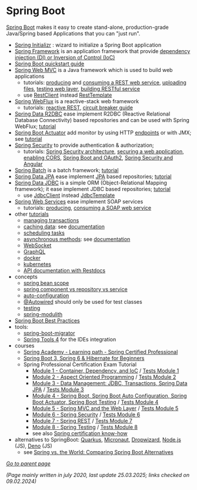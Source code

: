 # Spring Boot

[Spring Boot](https://spring.io/projects/spring-boot#learn) 
makes it easy to create stand-alone, production-grade Java/Spring based Applications that you can "just run".
* [Spring Initializr](https://start.spring.io/) : wizard to initialize a Spring Boot application
* [Spring Framework](https://spring.io/projects/spring-framework#overview) is an application framework that 
  provide [dependency injection (DI) or Inversion of Control (IoC)](https://docs.spring.io/spring-framework/docs/current/reference/html/core.html#beans-introduction)
* [Spring Boot quickstart guide](https://spring.io/quickstart)
* [Spring Web MVC](https://docs.spring.io/spring-framework/reference/web/webmvc.html#mvc) 
  is a Java framework which is used to build web applications
  * tutorials: [producing](https://spring.io/guides/gs/rest-service/) and 
  [consuming a REST web service](https://spring.io/guides/gs/consuming-rest/), 
  [uploading files](https://spring.io/guides/gs/uploading-files/), 
  [testing web layer](https://spring.io/guides/gs/testing-web/), 
  [building RESTful service](https://spring.io/guides/tutorials/rest/)
   * use [RestClient](https://docs.spring.io/spring-framework/docs/current/javadoc-api/org/springframework/web/client/RestClient.html) instead
     [RestTemplate](https://docs.spring.io/spring-framework/docs/current/javadoc-api/org/springframework/web/client/RestTemplate.html)   
* [Spring WebFlux](https://docs.spring.io/spring/docs/current/spring-framework-reference/web-reactive.html) 
  is a reactive-stack web framework
  * tutorials: [reactive REST](https://spring.io/guides/gs/reactive-rest-service/), 
    [circuit breaker guide](https://spring.io/guides/gs/cloud-circuit-breaker/)
* [Spring Data R2DBC](https://spring.io/projects/spring-data-r2dbc) 
  ease implement R2DBC (Reactive Relational Database Connectivity) based repositories and can be used with 
  Spring WebFlux; [tutorial](https://spring.io/guides/gs/accessing-data-r2dbc/)
* [Spring Boot Actuator](https://docs.spring.io/spring-boot/docs/current/reference/htmlsingle/#actuator) 
  add monitor by using 
  HTTP [endpoints](https://docs.spring.io/spring-boot/docs/current/reference/htmlsingle/#production-ready-endpoints) 
  or with JMX; see [tutorial](https://spring.io/guides/gs/actuator-service/)
* [Spring Security](https://spring.io/projects/spring-security) to provide authentication & authorization; 
  * tutorials: [Spring Security architecture](https://spring.io/guides/topicals/spring-security-architecture/), 
    [securing a web application](https://spring.io/guides/gs/securing-web/), 
    [enabling CORS](https://spring.io/guides/gs/rest-service-cors/), 
    [Spring Boot and OAuth2](https://spring.io/guides/tutorials/spring-boot-oauth2/), 
    [Spring Security and Angular](https://spring.io/guides/tutorials/spring-security-and-angular-js/)
* [Spring Batch](https://spring.io/projects/spring-batch#overview) is a batch framework;
  [tutorial](https://spring.io/guides/gs/batch-processing/)
* [Spring Data JPA](https://spring.io/projects/spring-data-jpa#overview) 
  ease implement [JPA](https://en.wikipedia.org/wiki/Jakarta_Persistence) based repositories;
  [tutorial](https://spring.io/guides/gs/accessing-data-jpa/)
* [Spring Data JDBC](https://spring.io/projects/spring-data-jdbc)
  is a simple ORM (Object-Relational Mapping framework); it ease implement JDBC based repositories; [tutorial](https://spring.io/guides/gs/relational-data-access/)
  * use [JdbcClient](https://docs.spring.io/spring-framework/docs/current/javadoc-api/org/springframework/jdbc/core/simple/JdbcClient.html) instead
    [JdbcTemplate](https://docs.spring.io/spring-framework/docs/current/javadoc-api/org/springframework/jdbc/core/JdbcTemplate.html)
* [Spring Web Services](https://spring.io/projects/spring-ws)
  ease implement SOAP services
  * tutorials: [producing](https://spring.io/guides/gs/producing-web-service/), 
    [consuming a SOAP web service](https://spring.io/guides/gs/consuming-web-service/)
* other [tutorials](https://spring.io/guides#getting-started-guides)
  * [managing transactions](https://spring.io/guides/gs/managing-transactions/)
  * [caching data](https://spring.io/guides/gs/caching/): 
    see [documentation](https://docs.spring.io/spring-framework/docs/current/reference/html/integration.html#cache)
  * [scheduling tasks](https://spring.io/guides/gs/scheduling-tasks/)
  * [asynchronous methods](https://spring.io/guides/gs/async-method/): 
    see [documentation](https://docs.spring.io/spring/docs/current/spring-framework-reference/integration.html#scheduling)
  * [WebSocket](https://spring.io/guides/gs/messaging-stomp-websocket/)
  * [GraphQL](https://spring.io/guides/gs/graphql-server)
  * [docker](https://spring.io/guides/topicals/spring-boot-docker)
  * [kubernetes](https://spring.io/guides/gs/spring-boot-kubernetes)
  * [API documentation with Restdocs](https://spring.io/guides/gs/testing-restdocs)
* concepts
  * [spring bean scope](https://www.baeldung.com/spring-bean-scopes)
  * [spring component vs repository vs service](https://www.baeldung.com/spring-component-repository-service)
  * [auto-configuration](https://docs.spring.io/spring-boot/reference/using/auto-configuration.html)
  * [@Autowired](https://docs.spring.io/spring-framework/reference/core/beans/annotation-config/autowired.html) should only be used for test classes
  * [testing](https://docs.spring.io/spring-boot/reference/testing/spring-boot-applications.html)
  * [spring-modulith](https://spring.io/projects/spring-modulith#overview)
* [Spring Boot Best Practices](https://mshemeel.github.io/java-learning/spring-boot/spring-boot-best-practices/) 
* tools:
  * [spring-boot-migrator](https://github.com/spring-projects-experimental/spring-boot-migrator)
  * [Spring Tools 4](https://spring.io/tools) for the IDEs integration
* courses
  * [Spring Academy - Learning path - Spring Certified Professional](https://spring.academy/paths)
  * [Spring Boot 3, Spring 6 & Hibernate for Beginners](https://www.udemy.com/course/spring-hibernate-tutorial/)
  * Spring Professional Certification Exam Tutorial
    * [Module 1 - Container, Dependency, and IoC](https://www.udemy.com/course/spring-certified-tutorial) /
      [Tests Module 1](https://www.udemy.com/course/spring-professional-certification-practice-tests-module-01)
    * [Module 2 - Aspect Oriented Programming](https://www.udemy.com/course/spring-professional-certification-exam-tutorial-module-02) /
      [Tests Module 2](https://www.udemy.com/course/spring-professional-certification-practice-tests-module-02)
    * [Module 3 - Data Management: JDBC, Transactions, Spring Data JPA](https://www.udemy.com/course/spring-professional-certification-exam-tutorial-module-03) /
      [Tests Module 3](https://www.udemy.com/course/spring-professional-certification-practice-tests-module-03)
    * [Module 4 - Spring Boot, Spring Boot Auto Configuration, Spring Boot Actuator, Spring Boot Testing](https://www.udemy.com/course/spring-professional-certification-exam-tutorial-module-04-spring-boot) /
      [Tests Module 4](https://www.udemy.com/course/spring-professional-certification-practice-tests-module-04)
    * [Module 5 - Spring MVC and the Web Layer](https://www.udemy.com/course/spring-professional-certification-exam-tutorial-module-05) /
      [Tests Module 5](https://www.udemy.com/course/spring-professional-certification-practice-tests-module-05)
    * [Module 6 - Spring Security](https://www.udemy.com/course/spring-professional-certification-exam-tutorial-module-06) /
      [Tests Module 6](https://www.udemy.com/course/spring-professional-certification-practice-tests-module-06)
    * [Module 7 - Spring REST](https://www.udemy.com/course/spring-professional-certification-exam-tutorial-module-07) /
      [Tests Module 7](https://www.udemy.com/course/spring-professional-certification-practice-tests-module-07)
    * [Module 8 - Spring Testing](https://www.udemy.com/course/spring-professional-certification-exam-tutorial-module-08) /
      [Tests Module 8](https://www.udemy.com/course/spring-professional-certification-practice-tests-module-08)
    * see also [Spring certification know-how](https://github.com/DalvirSinghBains/spring-cert-prep-2025) 
* alternatives to SpringBoot:
  [Quarkus](https://quarkus.io/),
  [Micronaut](https://micronaut.io/),
  [Dropwizard](https://www.dropwizard.io/en/latest/),
  [Node.js](https://nodejs.org/) (JS), 
  [Deno](https://deno.land/) (JS)
  * see [Spring vs. the World: Comparing Spring Boot Alternatives](https://www.jrebel.com/blog/spring-boot-alternatives)

[*Go to parent page*](../README.md)

*(Page mainly written in july 2020, last update 25.03.2025; links checked on 09.02.2024)*
